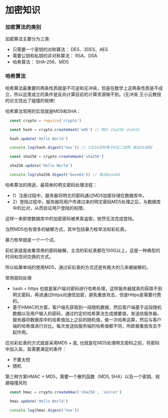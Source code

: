 # 加密知识

### 加密算法的类别

  加密算法主要分为三类:

  - 只需要一个密钥的对称算法： DES、3DES、AES
  - 需要公钥和私钥的非对称算法： RSA、DSA
  - 哈希算法： SHA-256、MD5


### 哈希算法

  哈希算法最重要的两条性质就是不可逆和无冲突，但是在数学上这两条性质是不成立，所以这里成立的条件是反向计算目前的计算资源做不到。(无冲突 王小云教授的论文找出了碰撞的规律)

  哈希算法常用的实现就是MD5和SHA：

```JavaScript
  const crypto = require('crypto')

  const hash = crypto.createHash('md5') // MD5 sha256 sha512

  hash.update('Hello World')

  console.log(hash.digest('hex')) // 1位16进制等于4位二进制 输出16进制

  const sha256 = crypto.createHash('sha256')

  sha256.update('Hello World')

  console.log(sha256.digest('base64')) // 输出base64 
```

  哈希算法的用途，最简单的明文密码处理流程：

  - 1）注册过程中，服务器将明文的密码通过MD5加密存储在数据库中。
  - 2）登陆过程中，服务器将用户传递过来的明文密码MD5处理之后，与数据库中的比对，从而验证用户登陆的权限。

  这样一来即使数据库中的加密密码被黑客盗取，依然无法完成登陆。

  当然MD5也有很多的破解方式，其中包括暴力枚举法和彩虹表。

  暴力枚举就是一个一个试。

  彩虹表就是收集常用的密码破解，主流的彩虹表都在100G以上，这是一种典型的时间和空间交换的方式。

  所以如果单纯的使用MD5，通过彩虹表的方式还是有极大的几率被破解的。

  常用密码处理

  - hash + https 也就是客户端对密码进行哈希处理，这样服务器就真的获取不到明文密码，再进通过https对通信加密，避免重放攻击，但是Https是需要付费的。
  - 基于HMAC的方案，客户端先获取到一段随机数据，然后客户端基于这段随机数据以及用户输入的密码，通过约定的哈希算法生成摘要值，发送给服务器，服务器将数据库中的哈希值加上之前的随机值，做一次哈希运算，然后与客户端的哈希值进行对比。每次发送给服务端的哈希值都不同，所欧裔重放攻击不起作用。

  应对彩虹表的方式就是采用MD5 + 盐, 也就是在MD5处理明文密码之前，将密码中加入盐，盐需要满足的条件：

  - 不要太短
  - 随机

  第三种方案HMAC + MD5，需要一个散列函数（MD5, SHA）以及一个密钥。规避碰撞风险

```JavaScript
  const hmac = crypto.createHmac('sha256', 'secret')

  hmac.update('Hello World')

  console.log(hmac.digest('hex'))
```